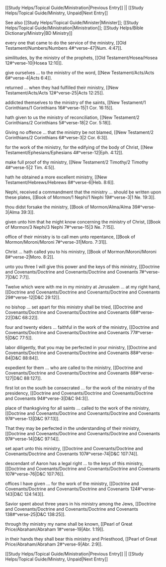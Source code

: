[[Study Helps/Topical Guide/Ministration|Previous Entry]]  ||  [[Study Helps/Topical Guide/Ministry, Unpaid|Next Entry]]

 See also [[Study Helps/Topical Guide/Minister|Minister]]; [[Study Helps/Topical Guide/Ministration|Ministration]]; [[Study Helps/Bible Dictionary/Ministry|BD Ministry]]

 every one that came to do the service of the ministry, [[Old Testament/Numbers/Numbers 4#^verse-47|Num. 4:47]].

 similitudes, by the ministry of the prophets, [[Old Testament/Hosea/Hosea 12#^verse-10|Hosea 12:10]].

 give ourselves ... to the ministry of the word, [[New Testament/Acts/Acts 6#^verse-4|Acts 6:4]].

 returned ... when they had fulfilled their ministry, [[New Testament/Acts/Acts 12#^verse-25|Acts 12:25]].

 addicted themselves to the ministry of the saints, [[New Testament/1 Corinthians/1 Corinthians 16#^verse-15|1 Cor. 16:15]].

 hath given to us the ministry of reconciliation, [[New Testament/2 Corinthians/2 Corinthians 5#^verse-18|2 Cor. 5:18]].

 Giving no offence ... that the ministry be not blamed, [[New Testament/2 Corinthians/2 Corinthians 6#^verse-3|2 Cor. 6:3]].

 for the work of the ministry, for the edifying of the body of Christ, [[New Testament/Ephesians/Ephesians 4#^verse-12|Eph. 4:12]].

 make full proof of thy ministry, [[New Testament/2 Timothy/2 Timothy 4#^verse-5|2 Tim. 4:5]].

 hath he obtained a more excellent ministry, [[New Testament/Hebrews/Hebrews 8#^verse-6|Heb. 8:6]].

 Nephi, received a commandment that the ministry ... should be written upon these plates, [[Book of Mormon/1 Nephi/1 Nephi 19#^verse-3|1 Ne. 19:3]].

 thou didst forsake the ministry, [[Book of Mormon/Alma/Alma 39#^verse-3|Alma 39:3]].

 given unto him that he might know concerning the ministry of Christ, [[Book of Mormon/3 Nephi/3 Nephi 7#^verse-15|3 Ne. 7:15]].

 office of their ministry is to call men unto repentance, [[Book of Mormon/Moroni/Moroni 7#^verse-31|Moro. 7:31]].

 Christ ... hath called you to his ministry, [[Book of Mormon/Moroni/Moroni 8#^verse-2|Moro. 8:2]].

 unto you three I will give this power and the keys of this ministry, [[Doctrine and Covenants/Doctrine and Covenants/Doctrine and Covenants 7#^verse-7|D&C 7:7]].

 Twelve which were with me in my ministry at Jerusalem ... at my right hand, [[Doctrine and Covenants/Doctrine and Covenants/Doctrine and Covenants 29#^verse-12|D&C 29:12]].

 no bishop ... set apart for this ministry shall be tried, [[Doctrine and Covenants/Doctrine and Covenants/Doctrine and Covenants 68#^verse-22|D&C 68:22]].

 four and twenty elders ... faithful in the work of the ministry, [[Doctrine and Covenants/Doctrine and Covenants/Doctrine and Covenants 77#^verse-5|D&C 77:5]].

 labor diligently, that you may be perfected in your ministry, [[Doctrine and Covenants/Doctrine and Covenants/Doctrine and Covenants 88#^verse-84|D&C 88:84]].

 expedient for them ... who are called to the ministry, [[Doctrine and Covenants/Doctrine and Covenants/Doctrine and Covenants 88#^verse-127|D&C 88:127]].

 first lot on the south be consecrated ... for the work of the ministry of the presidency, [[Doctrine and Covenants/Doctrine and Covenants/Doctrine and Covenants 94#^verse-3|D&C 94:3]].

 place of thanksgiving for all saints ... called to the work of the ministry, [[Doctrine and Covenants/Doctrine and Covenants/Doctrine and Covenants 97#^verse-13|D&C 97:13]].

 That they may be perfected in the understanding of their ministry, [[Doctrine and Covenants/Doctrine and Covenants/Doctrine and Covenants 97#^verse-14|D&C 97:14]].

 set apart unto this ministry, [[Doctrine and Covenants/Doctrine and Covenants/Doctrine and Covenants 107#^verse-74|D&C 107:74]].

 descendant of Aaron has a legal right ... to the keys of this ministry, [[Doctrine and Covenants/Doctrine and Covenants/Doctrine and Covenants 107#^verse-76|D&C 107:76]].

 offices I have given ... for the work of the ministry, [[Doctrine and Covenants/Doctrine and Covenants/Doctrine and Covenants 124#^verse-143|D&C 124:143]].

 Savior spent about three years in his ministry among the Jews, [[Doctrine and Covenants/Doctrine and Covenants/Doctrine and Covenants 138#^verse-25|D&C 138:25]].

 through thy ministry my name shall be known, [[Pearl of Great Price/Abraham/Abraham 1#^verse-19|Abr. 1:19]].

 in their hands they shall bear this ministry and Priesthood, [[Pearl of Great Price/Abraham/Abraham 2#^verse-9|Abr. 2:9]].

[[Study Helps/Topical Guide/Ministration|Previous Entry]]  ||  [[Study Helps/Topical Guide/Ministry, Unpaid|Next Entry]]